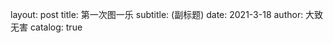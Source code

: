 layout:     post
title:      第一次图一乐
subtitle:   (副标题)
date:       2021-3-18
author:     大致无害
catalog:   true

